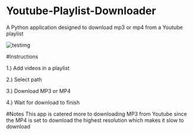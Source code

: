 # Youtube-Playlist-Downloader
A Python application designed to download mp3 or mp4 from a Youtube playlist

![testimg](https://user-images.githubusercontent.com/72486298/187301565-a247575a-13c5-482f-86b2-9696de12688e.png)

#Instructions

1.) Add videos in a playlist

2.) Select path

3.) Download MP3 or MP4

4.) Wait for download to finish


#Notes
This app is catered more to downloading MP3 from Youtube since the MP4 is set to download the highest resolution which makes it slow to download
